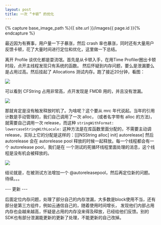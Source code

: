 ```yaml
---
layout: post
title: 一次 “卡顿” 的优化
---
```

{% capture base_image_path %}{{ site.url }}/images{{ page.id }}{% endcapture %}

最近因为有赛事，用户量一下子暴涨，然后 crash 率也暴涨，同时还有大量用户反馈卡顿，花了大量时间进行定位和优化，这里做一下总结。

<!-- more -->

离开 Profile 谈优化都是耍流氓。首先是从卡顿入手，在用Time Profiler圈出卡顿时段，点开主线程发现只有系统的函数。 
然后怀疑到内存问题，要么是泄漏要么是占用过高。然后挂起了 Allocations 测试内存。跑了接近20分钟，看图： 

![]({{base_image_path}}/1.png)

可以看到 CFString 占用非常高，点开发现是 FMDB 用的，并且没有泄漏。

![]({{base_image_path}}/2.png)

那就肯定是没有触发释放时机了。为啥呢？这个要从 mrc 年代说起。当年的引用计数是手动管理的，我们自己调用了一次 alloc，
(或者名字带有 alloc 的方法)，就需要自己调用一次 release，而这种 `stringWithFormat:` `lowercaseStringWithLocale:`
这种方法是在库函数里面分配的，不需要主动调 release，实际上它的分配是这样的：[[[NSString alloc] init] autorelease]
然后 autorelease 会在 autorelease pool 释放的时候一起释放。每一个线程都会有一个 autorelease pool，我们是在
一个测试的死循环线程里面处理的消息，这个线程是没有机会被释放的。

![]({{base_image_path}}/3.png)

结论就是，在被测试方法增加一个 @autoreleasepool，然后再定位新的问题。
待续。。。

--- 更新 ---

后面定位内存问题，处理了部分自己的内存泄漏，大多数是block使用不当，还有部分是第三方组件，例如云通信自己的，随着使用时间增长，
发现他们内部占用内存也会越来越高，怀疑是占用的内存没来得及释放，已经给他们反馈。别的SDK也有部分泄漏能更新的更新了处理，不能更新的自己改掉。


